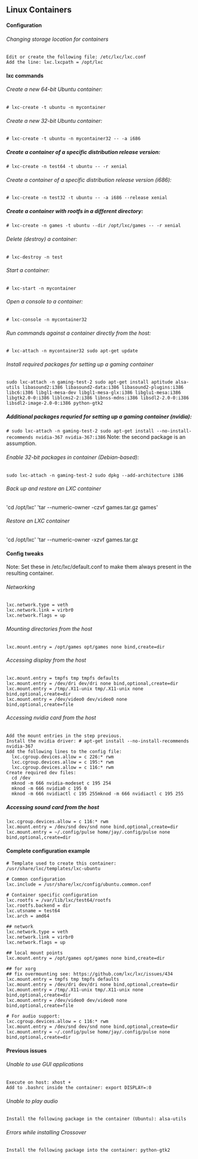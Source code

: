 ## Linux Containers

#### Configuration

###### Changing storage location for containers
    Edit or create the following file: /etc/lxc/lxc.conf
    Add the line: lxc.lxcpath = /opt/lxc

#### lxc commands

###### Create a new 64-bit Ubuntu container:
  `# lxc-create -t ubuntu -n mycontainer`

###### Create a new 32-bit Ubuntu container:
  `# lxc-create -t ubuntu -n mycontainer32 -- -a i686`

##### Create a container of a specific distribution release version:
  `# lxc-create -n test64 -t ubuntu -- -r xenial`

###### Create a container of a specific distribution release version (i686):
  `# lxc-create -n test32 -t ubuntu -- -a i686 --release xenial`

##### Create a container with rootfs in a different directory:
  `# lxc-create -n games -t ubuntu --dir /opt/lxc/games -- -r xenial`

###### Delete (destroy) a container:
  `# lxc-destroy -n test`

###### Start a container:
  `# lxc-start -n mycontainer`

###### Open a console to a container:
  `# lxc-console -n mycontainer32`

###### Run commands against a container directly from the host:
  `# lxc-attach -n mycontainer32 sudo apt-get update`

###### Install required packages for setting up a gaming container
  `sudo lxc-attach -n gaming-test-2 sudo apt-get install aptitude alsa-utils libasound2:i386 libasound2-data:i386 libasound2-plugins:i386 libc6:i386 libgl1-mesa-dev libgl1-mesa-glx:i386 libglu1-mesa:i386 libgtk2.0-0:i386 liblcms2-2:i386 libnss-mdns:i386 libsdl2-2.0-0:i386 libsdl2-image-2.0-0:i386 python-gtk2`

##### Additional packages requried for setting up a gaming container (nvidia):
  `# sudo lxc-attach -n gaming-test-2 sudo apt-get install --no-install-recommends nvidia-367 nvidia-367:i386` Note: the second package is an assumption.

###### Enable 32-bit packages in container (Debian-based):
  `sudo lxc-attach -n gaming-test-2 sudo dpkg --add-architecture i386`

###### Back up and restore an LXC container
  'cd /opt/lxc'
  'tar --numeric-owner -czvf games.tar.gz games'

###### Restore an LXC container
  'cd /opt/lxc'
  'tar --numeric-owner -xzvf games.tar.gz


#### Config tweaks

Note: Set these in /etc/lxc/default.conf to make them always present in the resulting container.

###### Networking
    lxc.network.type = veth
    lxc.network.link = virbr0
    lxc.network.flags = up

###### Mounting directories from the host
    lxc.mount.entry = /opt/games opt/games none bind,create=dir

###### Accessing display from the host
    lxc.mount.entry = tmpfs tmp tmpfs defaults
    lxc.mount.entry = /dev/dri dev/dri none bind,optional,create=dir
    lxc.mount.entry = /tmp/.X11-unix tmp/.X11-unix none bind,optional,create=dir
    lxc.mount.entry = /dev/video0 dev/video0 none bind,optional,create=file

###### Accessing nvidia card from the host
    Add the mount entries in the step previous.
    Install the nvidia driver: # apt-get install --no-install-recommends nvidia-367
    Add the following lines to the config file:
      lxc.cgroup.devices.allow = c 226:* rwm
      lxc.cgroup.devices.allow = c 195:* rwm
      lxc.cgroup.devices.allow = c 116:* rwm
    Create required dev files:
      cd /dev
      mknod -m 666 nvidia-modeset c 195 254
      mknod -m 666 nvidia0 c 195 0
      mknod -m 666 nvidiactl c 195 255mknod -m 666 nvidiactl c 195 255

##### Accessing sound card from the host
    lxc.cgroup.devices.allow = c 116:* rwm
    lxc.mount.entry = /dev/snd dev/snd none bind,optional,create=dir
    lxc.mount.entry = ~/.config/pulse home/jay/.config/pulse none bind,optional,create=dir


#### Complete configuration example
    # Template used to create this container: /usr/share/lxc/templates/lxc-ubuntu

    # Common configuration
    lxc.include = /usr/share/lxc/config/ubuntu.common.conf

    # Container specific configuration
    lxc.rootfs = /var/lib/lxc/test64/rootfs
    lxc.rootfs.backend = dir
    lxc.utsname = test64
    lxc.arch = amd64

    ## network
    lxc.network.type = veth
    lxc.network.link = virbr0
    lxc.network.flags = up

    ## local mount points
    lxc.mount.entry = /opt/games opt/games none bind,create=dir

    ## for xorg
    ## fix overmounting see: https://github.com/lxc/lxc/issues/434
    lxc.mount.entry = tmpfs tmp tmpfs defaults
    lxc.mount.entry = /dev/dri dev/dri none bind,optional,create=dir
    lxc.mount.entry = /tmp/.X11-unix tmp/.X11-unix none bind,optional,create=dir
    lxc.mount.entry = /dev/video0 dev/video0 none bind,optional,create=file

    # For audio support:
    lxc.cgroup.devices.allow = c 116:* rwm
    lxc.mount.entry = /dev/snd dev/snd none bind,optional,create=dir
    lxc.mount.entry = ~/.config/pulse home/jay/.config/pulse none bind,optional,create=dir

#### Previous issues

###### Unable to use GUI applications
    Execute on host: xhost +
    Add to .bashrc inside the container: export DISPLAY=:0

###### Unable to play audio
    Install the following package in the container (Ubuntu): alsa-utils

###### Errors while installing Crossover
    Install the following package into the container: python-gtk2
